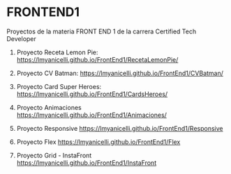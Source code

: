 # FRONTEND1

Proyectos de la materia FRONT END 1 de la carrera Certified Tech Developer

1. Proyecto Receta Lemon Pie:
https://lmyanicelli.github.io/FrontEnd1/RecetaLemonPie/

2. Proyecto CV Batman:
https://lmyanicelli.github.io/FrontEnd1/CVBatman/

3. Proyecto Card Super Heroes:
https://lmyanicelli.github.io/FrontEnd1/CardsHeroes/

4. Proyecto Animaciones
https://lmyanicelli.github.io/FrontEnd1/Animaciones/

5. Proyecto Responsive
https://lmyanicelli.github.io/FrontEnd1/Responsive

6. Proyecto Flex
https://lmyanicelli.github.io/FrontEnd1/Flex

6. Proyecto Grid - InstaFront
https://lmyanicelli.github.io/FrontEnd1/InstaFront

